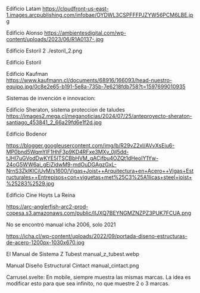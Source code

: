 Edificio Latam
https://cloudfront-us-east-1.images.arcpublishing.com/infobae/OYDWL3CSPFFFPJZYW56PCM6LBE.jpg


Edificio Alonso 
https://ambientesdigital.com/wp-content/uploads/2023/06/R1A0137-.jpg


Edificio Estoril 2
./estoril_2.png


Edificio Estoril 


Edificio Kaufman
https://www.kaufmann.cl/documents/68916/166093/head-nuestro-equipo.jpg/0c8e2e65-b191-5e8a-735b-7e6218fdb758?t=1597699010935


Sistemas de invención e innovacion:


Edificio Sheraton, sistema proteccion de taludes 
https://images2.mega.cl/meganoticias/2024/07/25/anteproyecto-sheraton-santiago_453841_2_66a29fd6e1f2d.jpg


Edificio Bodenor

https://blogger.googleusercontent.com/img/b/R29vZ2xl/AVvXsEju6-MP0bnd5WqmYlF1HhF3p9KD4RFxe3MXv_0jI5dd-tJHl7uGVodDwKYE5ITSCBbHVM_gACjfbu4OZQt1dHeoIY1Yw-24oG5WW6ai_gEiZidwM9-mdOuDGAgzGxL-NrnS3ZklKlCiUvM/s1600/Vigas+Joist++Arquitectura+en+Acero++Vigas+Estructurales++Entrepisos+con+viguetas+met%25C3%25A1licas+steel+joist+%25283%2529.jpg


Edificio Cine Hoyts La Reina 

https://arc-anglerfish-arc2-prod-copesa.s3.amazonaws.com/public/IIJXQ7BEYNGMZNZPZ3PUK7FCUA.png

No se encontró manual icha 2006, solo 2021 

https://icha.cl/wp-content/uploads/2022/09/portada-diseno-estructuras-de-acero-1200px-1030x670.jpg


El Manual de Sistema Z Tubest 
manual_z_tubest.webp

Manual Diseño Estructural Cintact
manual_cintact.png





Carrusel.svelte: En mobile, siempre muestra las mismas marcas. 
La idea es modificar esto para que sea infinito, no que muestre 2 o 3 marcas. 